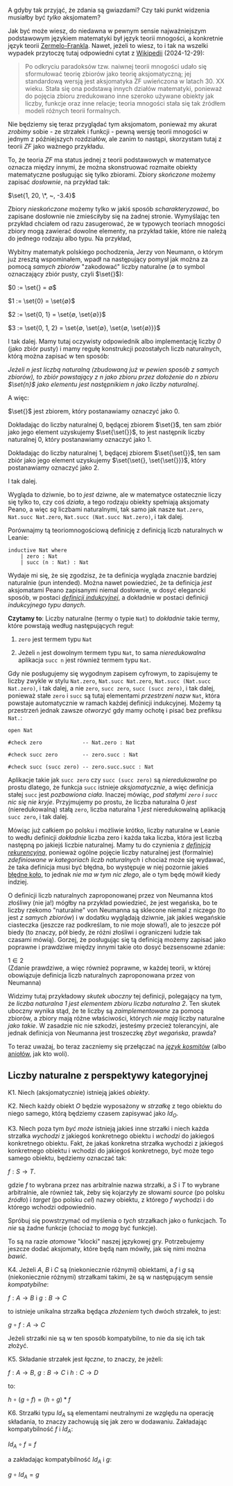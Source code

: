 A gdyby tak przyjąć, że zdania są gwiazdami? Czy taki punkt widzenia musiałby być *tylko*
aksjomatem?

Jak być może wiesz, do niedawna w pewnym sensie najważniejszym podstawowym językiem matematyki był
język teorii mnogości, a konkretnie język teorii
[Zermelo-Frankla](https://pl.wikipedia.org/wiki/Aksjomaty_Zermela-Fraenkla). Nawet, jeżeli to wiesz,
to i tak na wszelki wypadek przytoczę tutaj odpowiedni cytat z
[Wikipedii](https://pl.wikipedia.org/wiki/Teoria_mnogo%C5%9Bci) (2024-12-29):

> Po odkryciu paradoksów tzw. naiwnej teorii mnogości udało się sformułować teorię zbiorów jako
> teorię aksjomatyczną; jej standardową wersją jest aksjomatyka ZF uwieńczona w latach 30. XX
> wieku. Stała się ona podstawą innych działów matematyki, ponieważ do pojęcia zbioru zredukowano
> inne szeroko używane obiekty jak liczby, funkcje oraz inne relacje; teoria mnogości stała się tak
> źródłem modeli różnych teorii formalnych.

Nie będziemy się teraz przyglądać tym aksjomatom, ponieważ my akurat *zrobimy* sobie - ze strzałek i
funkcji - pewną wersję teorii mnogości w jednym z późniejszych rozdziałów, ale zanim to nastąpi,
skorzystam tutaj z teorii *ZF* jako ważnego przykładu.

To, że teoria *ZF* ma status jednej z teorii podstawowych w matematyce oznacza między innymi, że
można skonstruować rozmaite obiekty matematyczne posługując się tylko zbiorami. Zbiory *skończone*
możemy zapisać *dosłownie*, na przykład tak:

$\set{1, 20, \*, ~, -3.4}$

Zbiory *nieskończone* możemy tylko w jakiś sposób *scharakteryzować*, bo zapisane dosłownie nie
zmieściłyby się na żadnej stronie. Wymyślając ten przykład chciałem od razu zasugerować, że w
typowych teoriach mnogości zbiory mogą zawierać dowolne elementy, na przykład takie, które nie
należą do jednego rodzaju albo typu. Na przykład, 

Wybitny matematyk polskiego pochodzenia, Jerzy von Neumann, o którym już zresztą wspominałem, wpadł
na następujący pomysł jak można za pomocą *samych zbiorów* "zakodować" liczby naturalne ($∅$ to
symbol oznaczający zbiór pusty, czyli $\set{}$):

$0 := \set{} = ∅$

$1 := \set{0} = \set{∅}$

$2 := \set{0, 1} = \set{∅, \set{∅}}$ 

$3 := \set{0, 1, 2} = \set{∅, \set{∅}, \set{∅, \set{∅}}}$

I tak dalej. Mamy tutaj oczywisty odpowiednik albo implementację liczby *0* (jako zbiór pusty) i
mamy regułę konstrukcji pozostałych liczb naturalnych, którą można zapisać w ten sposób:

*Jeżeli $n$ jest liczbą naturalną (zbudowaną już w pewien sposób z samych zbiorów), to zbiór
powstający z $n$ jako zbioru przez dołożenie do $n$ zbioru $\set{n}$ jako elementu jest następnikiem
$n$ jako liczby naturalnej*.

A więc: 

$\set{}$ jest zbiorem, który postanawiamy oznaczyć jako $0$.

Dokładając do liczby naturalnej $0$, będącej zbiorem $\set{}$, ten sam zbiór jako jego element
uzyskujemy $\set{\set{}}$, to jest następnik liczby naturalnej $0$, który postanawiamy oznaczyć jako
$1$.

Dokładając do liczby naturalnej $1$, będącej zbiorem $\set{\set{}}$, ten sam zbiór jako jego element
uzyskujemy $\set{\set{}, \set{\set{}}}$, który postanawiamy oznaczyć jako $2$.

I tak dalej.

Wygląda to dziwnie, bo to *jest* dziwne, ale w matematyce ostatecznie liczy się tylko to, czy coś
*działa*, a tego rodzaju obiekty spełniają aksjomaty Peano, a więc *są* liczbami naturalnymi, tak
samo jak nasze `Nat.zero`, `Nat.succ Nat.zero`, `Nat.succ (Nat.succ Nat.zero)`, i tak dalej. 

Porównajmy tą teoriomnogościową definicję z definicją liczb naturalnych w Leanie:

```lean
inductive Nat where
    | zero : Nat
    | succ (n : Nat) : Nat
```

Wydaje mi się, że się zgodzisz, że ta definicja wygląda znacznie bardziej naturalnie (pun
intended). Można nawet powiedzieć, że ta definicja *jest* aksjomatami Peano zapisanymi niemal
dosłownie, w dosyć elegancki sposób, w postaci [*definicji
indukcyjnej*](https://pl.wikipedia.org/wiki/Indukcja_matematyczna), a dokładnie w postaci definicji
*indukcyjnego typu danych*.

**Czytamy to**: Liczby naturalne (termy o typie `Nat`) to *dokładnie* takie termy, które powstają
według następujących reguł:

1. `zero` jest termem typu `Nat`

2. Jeżeli `n` jest dowolnym termem typu `Nat`, to sama *nieredukowalna* aplikacja `succ n` jest
   również termem typu `Nat`.

Gdy nie posługujemy się wygodnym zapisem cyfrowym, to zapisujemy te liczby zwykle w stylu
`Nat.zero`, `Nat.succ Nat.zero`, `Nat.succ (Nat.succ Nat.zero)`, i tak dalej, a nie `zero`, `succ
zero`, `succ (succ zero)`, i tak dalej, ponieważ stałe `zero` i `succ` są tutaj elementami
*przestrzeni nazw* `Nat`, która powstaje automatycznie w ramach każdej definicji indukcyjnej. Możemy
tą przestrzeń jednak zawsze *otworzyć* gdy mamy ochotę i pisać bez prefiksu `Nat.`:

```lean
open Nat

#check zero             -- Nat.zero : Nat

#check succ zero        -- zero.succ : Nat

#check succ (succ zero) -- zero.succ.succ : Nat
```

Aplikacje takie jak `succ zero` czy `succ (succ zero)` są *nieredukowalne* po prostu dlatego, że
funkcja `succ` istnieje *aksjomatycznie*, a więc definicja stałej `succ` jest *pozbawiona
ciała*. Inaczej mówiąc, *pod stałymi `zero` i `succ` nic się nie kryje*. Przyjmujemy po prostu, że
liczba naturalna $0$ *jest* (nieredukowalną) stałą `zero`, liczba naturalna $1$ *jest*
nieredukowalną aplikacją `succ zero`, i tak dalej.

Mówiąc już całkiem po polsku i możliwie krótko, liczby naturalne w Leanie to wedłu definicji
*dokładnie* liczba zero i każda taka liczba, która jest liczbą następną po jakiejś liczbie
naturalnej. Mamy tu do czynienia z [*definicją
rekurencyjną*](https://pl.wikipedia.org/wiki/Rekurencja), ponieważ ogólne pojęcie liczby naturalnej
jest (formalnie) *zdefiniowane w kategoriach liczb naturalnych* i chociaż może się wydawać, że taka
definicja musi być błędna, bo występuje w niej pozornie jakieś [błędne
koło](https://pl.wikipedia.org/wiki/B%C5%82%C4%99dne_ko%C5%82o_w_definiowaniu), to jednak *nie ma w
tym nic złego*, ale o tym będę mówił kiedy indziej.

O definicji liczb naturalnych zaproponowanej przez von Neumanna ktoś złośliwy (nie ja!) mógłby na
przykład powiedzieć, że jest wegańska, bo te liczby rzekomo "naturalne" von Neumanna są sklecone
niemal z niczego (to jest *z samych zbiorów*) i w dodatku wyglądają dziwnie, jak jakieś wegańskie
ciasteczka (jeszcze raz podkreślam, to nie moje słowa!), ale to jeszcze pół biedy (to znaczy, pół
biedy, że różni złośliwi i ograniczeni ludzie tak czasami mówią). Gorzej, że posługując się tą
definicją możemy zapisać jako poprawne i prawdziwe między innymi takie oto dosyć bezsensowne zdanie:

$1 ∈ 2$  
(Zdanie prawdziwe, a więc również poprawne, w każdej teorii, w której obowiązuje definicja liczb
naturalnych zaproponowana przez von Neumanna)

Widzimy tutaj przykładowy *skutek uboczny* tej definicji, polegający na tym, że *liczba naturalna
$1$ jest elementem zbioru liczba naturalna $2$*. Ten skutek uboczny wynika stąd, że te liczby są
*zaimplementowane* za pomocą zbiorów, a zbiory mają różne właściwości, których *nie mają* liczby
naturalne *jako takie*. W zasadzie nic nie szkodzi, jesteśmy przecież tolerancyjni, ale jednak
definicja von Neumanna jest troszeczkę *zbyt wegańska*, prawda?

To teraz uważaj, bo teraz zaczniemy się przełączać na [*język
kosmitów*](https://en.wikipedia.org/wiki/Alien_language) (albo
[aniołów](https://biblehub.com/text/1_corinthians/13-1.htm), jak kto woli).

## Liczby naturalne z perspektywy kategoryjnej

K1. Niech (aksjomatycznie) istnieją jakieś *obiekty*.

K2. Niech każdy obiekt $O$ będzie wyposażony w *strzałkę* z tego obiektu do niego samego, którą
będziemy czasem zapisywać jako $Id_O$.

K3. Niech poza tym *być może* istnieją jakieś inne strzałki i niech każda strzałka *wychodzi* z
jakiegoś konkretnego obiektu i *wchodzi* do jakiegoś konkretnego obiektu. Fakt, że jakaś konkretna
strzałka wychodzi z jakiegoś konkretnego obiektu i wchodzi do jakiegoś konkretnego, być może tego
samego obiektu, będziemy oznaczać tak:
    
$f : S → T$.

gdzie $f$ to wybrana przez nas arbitralnie nazwa strzałki, a $S$ i $T$ to wybrane arbitralnie, ale
również tak, żeby się kojarzyły ze słowami *source* (po polsku *źródło*) i *target* (po polsku
*cel*) nazwy obiektu, z którego $f$ wychodzi i do którego wchodzi odpowiednio.

Spróbuj się powstrzymać od myślenia o *tych* strzałkach jako o funkcjach. To *nie* są żadne funkcje
(chociaż to *mogą* być funkcje).

To są na razie *atomowe* "klocki" naszej językowej gry. Potrzebujemy jeszcze dodać aksjomaty, które
będą nam mówiły, jak się nimi można *bawić*.

K4. Jeżeli $A$, $B$ i $C$ są (niekoniecznie różnymi) obiektami, a $f$ i $g$ są (niekoniecznie
różnymi) strzałkami takimi, że są w następującym sensie *kompatybilne*: 

$f : A → B$ i $g : B → C$

to istnieje unikalna strzałka będąca *złożeniem* tych dwóch strzałek, to jest:

$g ∘ f : A → C$

Jeżeli strzałki nie są w ten sposób kompatybilne, to nie da się ich tak złożyć.

K5. Składanie strzałek jest *łączne*, to znaczy, że jeżeli:

$f : A → B$, $g : B → C$ i $h : C → D$

to:

$h ∘ (g ∘ f) = (h ∘ g) * f$

K6. Strzałki typu $Id_A$ są elementami neutralnymi ze względu na operację składania, to znaczy
zachowują się jak zero w dodawaniu. Zakładając kompatybilność $f$ i $Id_A$:

$Id_A ∘ f = f$

a zakładając kompatybilność $Id_A$ i $g$:

$g ∘ Id_A = g$

